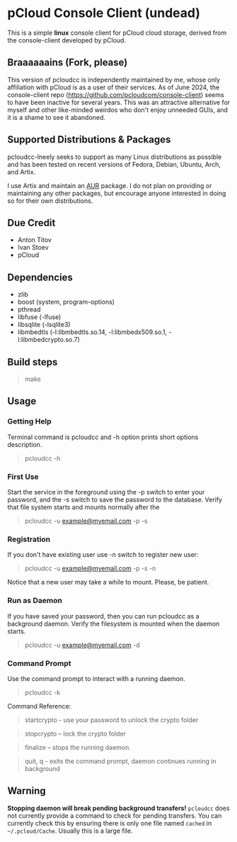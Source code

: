 # pCloud Console Client (undead)

This is a simple **linux** console client for pCloud cloud storage, derived from the console-client developed by pCloud.

## Braaaaaains (Fork, please)

This version of pcloudcc is independently maintained by me, whose only affiliation with pCloud is as a user of their services. As of June 2024, the console-client repo (https://github.com/pcloudcom/console-client) seems to have been inactive for several years. This was an attractive alternative for myself and other like-minded weirdos who don't enjoy unneeded GUIs, and it is a shame to see it abandoned.

## Supported Distributions & Packages

pcloudcc-lneely seeks to support as many Linux distributions as possible and has been tested on recent versions of Fedora, Debian, Ubuntu, Arch, and Artix. 

I use Artix and maintain an [AUR](https://aur.archlinux.org/packages/pcloudcc-lneely) package. I do not plan on providing or maintaining any other packages, but encourage anyone interested in doing so for their own distributions.

## Due Credit
- Anton Titov
- Ivan Stoev
- pCloud

## Dependencies  
- zlib
- boost (system, program-options)
- pthread
- libfuse (-lfuse)
- libsqlite (-lsqlite3)
- libmbedtls (-l:libmbedtls.so.14, -l:libmbedx509.so.1, -l:libmbedcrypto.so.7)

## Build steps

> make

## Usage

### Getting Help

Terminal command is pcloudcc and -h option prints short options description.

> pcloudcc -h

### First Use

Start the service in the foreground using the -p switch to enter your
password, and the -s switch to save the password to the
database. Verify that file system starts and mounts normally after the

> pcloudcc -u example@myemail.com -p -s


### Registration

If you don't have existing user use -n switch to register new user:

> pcloudcc -u example@myemail.com -p -s -n

Notice that a new user may take a while to mount. Please, be patient.

### Run as Daemon

If you have saved your password, then you can run pcloudcc as a
background daemon. Verify the filesystem is mounted when the daemon
starts.

> pcloudcc -u example@myemail.com -d

### Command Prompt

Use the command prompt to interact with a running daemon.

> pcloudcc -k

Command Reference:

> startcrypto <crypto pass> - use your password to unlock the crypto folder

> stopcrypto – lock the crypto folder

> finalize – stops the running daemon.

> quit, q  - exits the command prompt, daemon continues running in background

## Warning

**Stopping daemon will break pending background transfers!**
`pcloudcc` does not currently provide a command to check for pending
transfers. You can currently check this by ensuring there is only one
file named `cached` in `~/.pcloud/Cache`. Usually this is a large
file.

